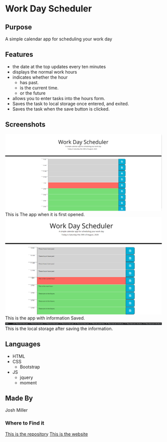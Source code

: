 # Work Day Scheduler

## Purpose

A simple calendar app for scheduling your work day


## Features
  * the date at the top updates every ten minutes
  * displays the normal work hours
  * indicates whether the hour
    - has past.
    - is the current time.
    - or the future
  * allows you to enter tasks into the hours form.
  * Saves the task to local storage once entered, and exited.
  * Saves the task when the save button is clicked.
  
## Screenshots
  
  ![](./assets/images/Screenshot1.png)
  This is The app when it is first opened.
  ![](./assets/images/Screenshot2.png)
  This is the app with information Saved.
  ![](./assets/images/Screenshot3.png)
  This is the local storage after saving the information.

## Languages
  * HTML
  * CSS
    - Bootstrap
  * JS
    - jquery
    - moment

## Made By

Josh Miller

### Where to Find it
[This is the repository](https://github.com/sithSlave/day-planner/)
[This is the website](https://sithslave.github.io/day-planner/)



